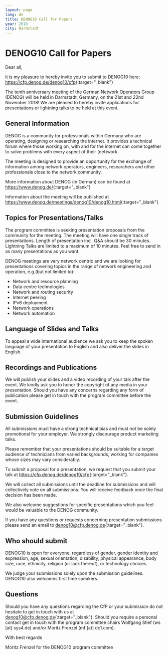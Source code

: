 ```yaml
---
layout: page
lang: de
title: DENOG10 Call for Papers
year: 2018
city: Darmstadt
---
```


# DENOG10 Call for Papers

Dear all,

it is my pleasure to hereby invite you to submit to DENOG10 here: <https://cfp.denog.de/denog10/cfp>{:target="_blank"}

The tenth anniversary meeting of the German Network Operators Group (DENOG) will be held in Darmstadt, Germany, on the 21st and 22nd November 2018! We are pleased to hereby invite applications for presentations or lightning talks to be held at this event.

## General Information

DENOG is a community for professionals within Germany who are operating, designing or researching the internet. It provides a technical forum where those working on, with and for the internet can come together to solve problems with every aspect of their (net)work.

The meeting is designed to provide an opportunity for the exchange of information among network operators, engineers, researchers and other professionals close to the network community.

More information about DENOG (in German) can be found at
<https://www.denog.de/>{:target="_blank"}

Information about the meeting will be published at
<https://www.denog.de/meetings/denog10/denog10.html>{:target="_blank"}

## Topics for Presentations/Talks

The program committee is seeking presentation proposals from the community for the meeting. The meeting will have one single track of presentations. Length of presentation incl. Q&A should be 30 minutes. Lightning Talks are limited to a maximum of 10 minutes. Feel free to send in as many presentations as you want.

DENOG meetings are very network centric and we are looking for presentations covering topics in the range of network engineering and operation, e.g.(but not limited to):

- Network and resource planning
- Data centre technologies
- Network and routing security
- Internet peering
- IPv6 deployment
- Network operations
- Network automation

## Language of Slides and Talks

To appeal a wide international audience we ask you to keep the spoken language of your presentation to English and also deliver the slides in English.

## Recordings and Publications

We will publish your slides and a video recording of your talk after the event.
We kindly ask you to honor the copyright of any media in your presentation.
Should you have any concerns regarding any form of publication please get in touch with the program committee before the event.

## Submission Guidelines

All submissions must have a strong technical bias and must not be solely promotional for your employer. We strongly discourage product marketing talks.

Please remember that your presentations should be suitable for a target audience of technicians from varied backgrounds, working for companies whose sizes may vary considerably.

To submit a proposal for a presentation, we request that you submit your talk at <https://cfp.denog.de/denog10/cfp>{:target="_blank"}.

We will collect all submissions until the deadline for submissions and will collectively vote on all submissions. You will receive feedback once the final decision has been made.

We also welcome suggestions for specific presentations which you feel would be valuable to the DENOG community.

If you have any questions or requests concerning presentation submissions please send an email to [denog10@cfp.denog.de](mailto:denog10@cfp.denog.de){:target="_blank"}.

## Who should submit
DENOG10 is open for everyone, regardless of gender, gender identity and expression, age, sexual orientation, disability, physical appearance, body size, race, ethnicity, religion (or lack thereof), or technology choices.

We judge your submissions solely upon the submission guidelines.
DENOG10 also welcomes first time speakers.

## Questions
Should you have any questions regarding the CfP or your submission do not hesitate to get in touch with us at [denog10@cfp.denog.de](mailto:denog10@cfp.denog.de){:target="_blank"}.
 Should you require a personal contact get in touch with the program committee chairs Wolfgang Stief (ws [at] sys4.de) and/or Moritz Frenzel (mf [at] dc1.com).

With best regards

Moritz Frenzel for the DENOG10 program committee